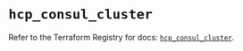 # `hcp_consul_cluster`

Refer to the Terraform Registry for docs: [`hcp_consul_cluster`](https://registry.terraform.io/providers/hashicorp/hcp/0.92.0/docs/resources/consul_cluster).
